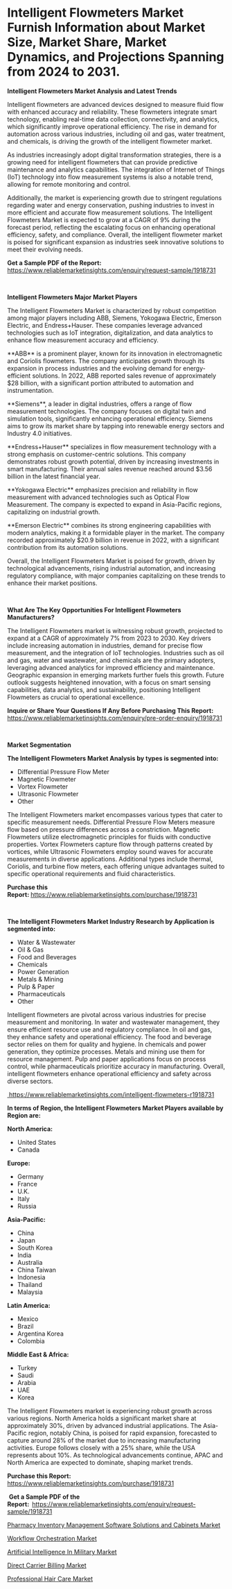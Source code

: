 <p><h1>Intelligent Flowmeters Market Furnish Information about Market Size, Market Share, Market Dynamics, and Projections Spanning from 2024 to 2031.</h1></p><p><strong>Intelligent Flowmeters Market Analysis and Latest Trends</strong></p>
<p><p>Intelligent flowmeters are advanced devices designed to measure fluid flow with enhanced accuracy and reliability. These flowmeters integrate smart technology, enabling real-time data collection, connectivity, and analytics, which significantly improve operational efficiency. The rise in demand for automation across various industries, including oil and gas, water treatment, and chemicals, is driving the growth of the intelligent flowmeter market. </p><p>As industries increasingly adopt digital transformation strategies, there is a growing need for intelligent flowmeters that can provide predictive maintenance and analytics capabilities. The integration of Internet of Things (IoT) technology into flow measurement systems is also a notable trend, allowing for remote monitoring and control.</p><p>Additionally, the market is experiencing growth due to stringent regulations regarding water and energy conservation, pushing industries to invest in more efficient and accurate flow measurement solutions. The Intelligent Flowmeters Market is expected to grow at a CAGR of 9% during the forecast period, reflecting the escalating focus on enhancing operational efficiency, safety, and compliance. Overall, the intelligent flowmeter market is poised for significant expansion as industries seek innovative solutions to meet their evolving needs.</p></p>
<p><strong>Get a Sample PDF of the Report:&nbsp;</strong> <a href="https://www.reliablemarketinsights.com/enquiry/request-sample/1918731?utm_campaign=1602&utm_medium=2&utm_source=Github&utm_content=ia&utm_term=24102024&utm_id=intelligent-flowmeters">https://www.reliablemarketinsights.com/enquiry/request-sample/1918731</a></p>
<p>&nbsp;</p>
<p><strong>Intelligent Flowmeters Major Market Players</strong></p>
<p><p>The Intelligent Flowmeters Market is characterized by robust competition among major players including ABB, Siemens, Yokogawa Electric, Emerson Electric, and Endress+Hauser. These companies leverage advanced technologies such as IoT integration, digitalization, and data analytics to enhance flow measurement accuracy and efficiency.</p><p>**ABB** is a prominent player, known for its innovation in electromagnetic and Coriolis flowmeters. The company anticipates growth through its expansion in process industries and the evolving demand for energy-efficient solutions. In 2022, ABB reported sales revenue of approximately $28 billion, with a significant portion attributed to automation and instrumentation.</p><p>**Siemens**, a leader in digital industries, offers a range of flow measurement technologies. The company focuses on digital twin and simulation tools, significantly enhancing operational efficiency. Siemens aims to grow its market share by tapping into renewable energy sectors and Industry 4.0 initiatives.</p><p>**Endress+Hauser** specializes in flow measurement technology with a strong emphasis on customer-centric solutions. This company demonstrates robust growth potential, driven by increasing investments in smart manufacturing. Their annual sales revenue reached around $3.56 billion in the latest financial year.</p><p>**Yokogawa Electric** emphasizes precision and reliability in flow measurement with advanced technologies such as Optical Flow Measurement. The company is expected to expand in Asia-Pacific regions, capitalizing on industrial growth.</p><p>**Emerson Electric** combines its strong engineering capabilities with modern analytics, making it a formidable player in the market. The company recorded approximately $20.9 billion in revenue in 2022, with a significant contribution from its automation solutions.</p><p>Overall, the Intelligent Flowmeters Market is poised for growth, driven by technological advancements, rising industrial automation, and increasing regulatory compliance, with major companies capitalizing on these trends to enhance their market positions.</p></p>
<p>&nbsp;</p>
<p><strong>What Are The Key Opportunities For Intelligent Flowmeters Manufacturers?</strong></p>
<p><p>The Intelligent Flowmeters market is witnessing robust growth, projected to expand at a CAGR of approximately 7% from 2023 to 2030. Key drivers include increasing automation in industries, demand for precise flow measurement, and the integration of IoT technologies. Industries such as oil and gas, water and wastewater, and chemicals are the primary adopters, leveraging advanced analytics for improved efficiency and maintenance. Geographic expansion in emerging markets further fuels this growth. Future outlook suggests heightened innovation, with a focus on smart sensing capabilities, data analytics, and sustainability, positioning Intelligent Flowmeters as crucial to operational excellence.</p></p>
<p><strong>Inquire or Share Your Questions If Any Before Purchasing This Report:</strong> <a href="https://www.reliablemarketinsights.com/enquiry/pre-order-enquiry/1918731?utm_campaign=1602&utm_medium=2&utm_source=Github&utm_content=ia&utm_term=24102024&utm_id=intelligent-flowmeters">https://www.reliablemarketinsights.com/enquiry/pre-order-enquiry/1918731</a></p>
<p>&nbsp;</p>
<p><strong>Market Segmentation</strong></p>
<p><strong>The Intelligent Flowmeters Market Analysis by types is segmented into:</strong></p>
<p><ul><li>Differential Pressure Flow Meter</li><li>Magnetic Flowmeter</li><li>Vortex Flowmeter</li><li>Ultrasonic Flowmeter</li><li>Other</li></ul></p>
<p><p>The Intelligent Flowmeters market encompasses various types that cater to specific measurement needs. Differential Pressure Flow Meters measure flow based on pressure differences across a constriction. Magnetic Flowmeters utilize electromagnetic principles for fluids with conductive properties. Vortex Flowmeters capture flow through patterns created by vortices, while Ultrasonic Flowmeters employ sound waves for accurate measurements in diverse applications. Additional types include thermal, Coriolis, and turbine flow meters, each offering unique advantages suited to specific operational requirements and fluid characteristics.</p></p>
<p><strong>Purchase this Report:&nbsp;</strong><a href="https://www.reliablemarketinsights.com/purchase/1918731?utm_campaign=1602&utm_medium=2&utm_source=Github&utm_content=ia&utm_term=24102024&utm_id=intelligent-flowmeters">https://www.reliablemarketinsights.com/purchase/1918731</a></p>
<p>&nbsp;</p>
<p><strong>The Intelligent Flowmeters Market Industry Research by Application is segmented into:</strong></p>
<p><ul><li>Water & Wastewater</li><li>Oil & Gas</li><li>Food and Beverages</li><li>Chemicals</li><li>Power Generation</li><li>Metals & Mining</li><li>Pulp & Paper</li><li>Pharmaceuticals</li><li>Other</li></ul></p>
<p><p>Intelligent flowmeters are pivotal across various industries for precise measurement and monitoring. In water and wastewater management, they ensure efficient resource use and regulatory compliance. In oil and gas, they enhance safety and operational efficiency. The food and beverage sector relies on them for quality and hygiene. In chemicals and power generation, they optimize processes. Metals and mining use them for resource management. Pulp and paper applications focus on process control, while pharmaceuticals prioritize accuracy in manufacturing. Overall, intelligent flowmeters enhance operational efficiency and safety across diverse sectors.</p></p>
<p><a href="https://www.reliablemarketinsights.com/intelligent-flowmeters-r1918731?utm_campaign=1602&utm_medium=2&utm_source=Github&utm_content=ia&utm_term=24102024&utm_id=intelligent-flowmeters">&nbsp;https://www.reliablemarketinsights.com/intelligent-flowmeters-r1918731</a></p>
<p><strong>In terms of Region, the Intelligent Flowmeters Market Players available by Region are:</strong></p>
<p>
    <p> <strong> North America: </strong>
        <ul>
            <li>United States</li>
            <li>Canada</li>
        </ul>
        </p> 
    <p> <strong> Europe: </strong>
        <ul>
            <li>Germany</li>
            <li>France</li>
            <li>U.K.</li>
            <li>Italy</li>
            <li>Russia</li>
        </ul>
        </p> 
    <p> <strong> Asia-Pacific: </strong>
        <ul>
            <li>China</li>
            <li>Japan</li>
            <li>South Korea</li>
            <li>India</li>
            <li>Australia</li>
            <li>China Taiwan</li>
            <li>Indonesia</li>
            <li>Thailand</li>
            <li>Malaysia</li>
        </ul>
        </p> 
    <p> <strong> Latin America: </strong>
        <ul>
            <li>Mexico</li>
            <li>Brazil</li>
            <li>Argentina Korea</li>
            <li>Colombia</li>
        </ul>
        </p> 
    <p> <strong> Middle East & Africa: </strong>
        <ul>
            <li>Turkey</li>
            <li>Saudi</li>
            <li>Arabia</li>
            <li>UAE</li>
            <li>Korea</li>
        </ul>
    </p>
    </p>
<p><p>The Intelligent Flowmeters market is experiencing robust growth across various regions. North America holds a significant market share at approximately 30%, driven by advanced industrial applications. The Asia-Pacific region, notably China, is poised for rapid expansion, forecasted to capture around 28% of the market due to increasing manufacturing activities. Europe follows closely with a 25% share, while the USA represents about 10%. As technological advancements continue, APAC and North America are expected to dominate, shaping market trends.</p></p>
<p><strong>Purchase this Report: </strong><a href="https://www.reliablemarketinsights.com/purchase/1918731?utm_campaign=1602&utm_medium=2&utm_source=Github&utm_content=ia&utm_term=24102024&utm_id=intelligent-flowmeters">https://www.reliablemarketinsights.com/purchase/1918731</a></p>
<p>&nbsp;<strong>Get a Sample PDF of the Report:&nbsp;&nbsp;</strong><a href="https://www.reliablemarketinsights.com/enquiry/request-sample/1918731?utm_campaign=1602&utm_medium=2&utm_source=Github&utm_content=ia&utm_term=24102024&utm_id=intelligent-flowmeters">https://www.reliablemarketinsights.com/enquiry/request-sample/1918731</a></p>
<p><strong></strong></p>
<p><p><a href="https://www.linkedin.com/pulse/pharmacy-inventory-management-software-solutions-cabinets-market-zglic?utm_campaign=1602&utm_medium=2&utm_source=Github&utm_content=ia&utm_term=24102024&utm_id=intelligent-flowmeters">Pharmacy Inventory Management Software Solutions and Cabinets Market</a></p><p><a href="https://www.linkedin.com/pulse/unveiling-market-trends-global-workflow-orchestration-growth-phdoc?utm_campaign=1602&utm_medium=2&utm_source=Github&utm_content=ia&utm_term=24102024&utm_id=intelligent-flowmeters">Workflow Orchestration Market</a></p><p><a href="https://www.linkedin.com/pulse/artificial-intelligence-military-market-analysis-report-global-lhewc?utm_campaign=1602&utm_medium=2&utm_source=Github&utm_content=ia&utm_term=24102024&utm_id=intelligent-flowmeters">Artificial Intelligence In Military Market</a></p><p><a href="https://www.linkedin.com/pulse/direct-carrier-billing-market-drivers-challenges-forecast-2024-2031-mwd2c?utm_campaign=1602&utm_medium=2&utm_source=Github&utm_content=ia&utm_term=24102024&utm_id=intelligent-flowmeters">Direct Carrier Billing Market</a></p><p><a href="https://www.linkedin.com/pulse/professional-hair-care-market-refracting-trends-consumer-behaviors-wc5kc?utm_campaign=1602&utm_medium=2&utm_source=Github&utm_content=ia&utm_term=24102024&utm_id=intelligent-flowmeters">Professional Hair Care Market</a></p></p>